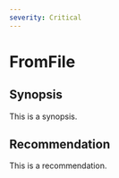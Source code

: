 ```yaml
---
severity: Critical
---
```


# FromFile

## Synopsis

This is a synopsis.

## Recommendation

This is a recommendation.
